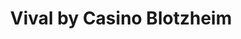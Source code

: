 ---
title: "Vival by Casino Blotzheim"
url: /blotzheim/vival-by-casino-blotzheim/
shop: Supermarkt
---